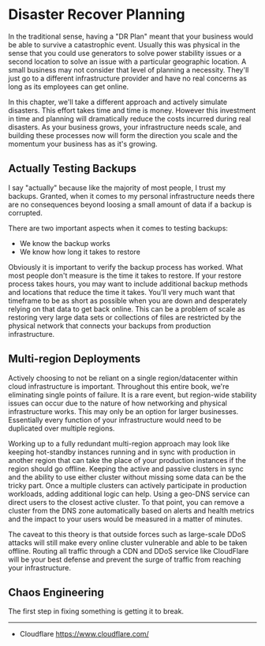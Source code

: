 # Disaster Recover Planning
In the traditional sense, having a "DR Plan" meant that your business would be able to survive a catastrophic event. Usually this was physical in the sense that you could use generators to solve power stability issues or a second location to solve an issue with a particular geographic location. A small business may not consider that level of planning a necessity. They'll just go to a different infrastructure provider and have no real concerns as long as its employees can get online. 

In this chapter, we'll take a different approach and actively simulate disasters. This effort takes time and time is money. However this investment in time and planning will dramatically reduce the costs incurred during real disasters. As your business grows, your infrastructure needs scale, and building these processes now will form the direction you scale and the momentum your business has as it's growing.

## Actually Testing Backups
I say "actually" because like the majority of most people, I trust my backups. Granted, when it comes to my personal infrastructure needs there are no consequences beyond loosing a small amount of data if a backup is corrupted.

There are two important aspects when it comes to testing backups:
- We know the backup works
- We know how long it takes to restore

Obviously it is important to verify the backup process has worked. What most people don't measure is the time it takes to restore. If your restore process takes hours, you may want to include additional backup methods and locations that reduce the time it takes. You'll very much want that timeframe to be as short as possible when you are down and desperately relying on that data to get back online.  This can be a problem of scale as restoring very large data sets or collections of files are restricted by the physical network that connects your backups from production infrastructure.  

<!-- TODO: build a restore playbook that test and validates -->

## Multi-region Deployments
Actively choosing to not be reliant on a single region/datacenter within cloud infrastructure is important. Throughout this entire book, we're eliminating single points of failure. It is a rare event, but region-wide stability issues can occur due to the nature of how networking and physical infrastructure works. This may only be an option for larger businesses. Essentially every function of your infrastructure would need to be duplicated over multiple regions. 

Working up to a fully redundant multi-region approach may look like keeping hot-standby instances running and in sync with production in another region that can take the place of your production instances if the region should go offline. Keeping the active and passive clusters in sync and the ability to use either cluster without missing some data can be the tricky part. Once a multiple clusters can actively participate in production workloads, adding additional logic can help. Using a geo-DNS service can direct users to the closest active cluster. To that point, you can remove a cluster from the DNS zone automatically based on alerts and health metrics and the impact to your users would be measured in a matter of minutes.

The caveat to this theory is that outside forces such as large-scale DDoS attacks will still make every online cluster vulnerable and able to be taken offline. Routing all traffic through a CDN and DDoS service like CloudFlare will be your best defense and prevent the surge of traffic from reaching your infrastructure. 

## Chaos Engineering
The first step in fixing something is getting it to break. 

<!-- TODO: Intro basics of Chaos Engineering? -->



---
- Cloudflare https://www.cloudflare.com/